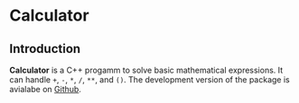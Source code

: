 # Calculator
## Introduction

**Calculator** is a C++ progamm to solve basic mathematical expressions. It can handle `+`, `-`, `*`, `/`, `**`, and `()`. The development version of the package is avialabe on [Github](https://github.com/MYaseen208/Calculator).

